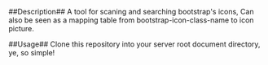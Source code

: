 ##Description##
A tool for scaning and searching bootstrap's icons, Can also be seen as a mapping table from bootstrap-icon-class-name to icon picture.

##Usage##
Clone this repository into your server root document directory, ye, so simple!
